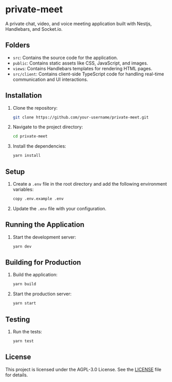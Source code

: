 # private-meet

A private chat, video, and voice meeting application built with Nestjs, Handlebars, and Socket.io.

## Folders

- `src`: Contains the source code for the application.
- `public`: Contains static assets like CSS, JavaScript, and images.
- `views`: Contains Handlebars templates for rendering HTML pages.
- `src/client`: Contains client-side TypeScript code for handling real-time communication and UI interactions.

## Installation

1. Clone the repository:
   ```bash
   git clone https://github.com/your-username/private-meet.git
   ```
2. Navigate to the project directory:
   ```bash
   cd private-meet
   ```
3. Install the dependencies:
   ```bash
   yarn install
   ```

## Setup

1. Create a `.env` file in the root directory and add the following environment variables:
   ```bash
   copy .env.example .env
   ```
2. Update the `.env` file with your configuration.

## Running the Application

1. Start the development server:
   ```bash
   yarn dev
   ```

## Building for Production

1. Build the application:
   ```bash
   yarn build
   ```
2. Start the production server:
   ```bash
   yarn start
   ```

## Testing

1. Run the tests:
   ```bash
   yarn test
   ```

## License

This project is licensed under the AGPL-3.0 License.
See the [LICENSE](LICENSE) file for details.
